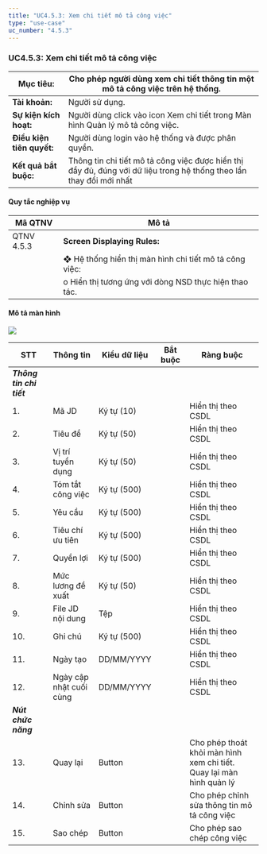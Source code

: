 ```yaml
---
title: "UC4.5.3: Xem chi tiết mô tả công việc"
type: "use-case"
uc_number: "4.5.3"
---
```


### UC4.5.3: Xem chi tiết mô tả công việc

| **Mục tiêu:** | Cho phép người dùng xem chi tiết thông tin một mô tả công việc trên hệ thống. |
| --- | --- |
| **Tài khoản:** | Người sử dụng. |
| **Sự kiện kích hoạt:** | Người dùng click vào icon Xem chi tiết trong Màn hình Quản lý mô tả công việc. |
| **Điều kiện tiên quyết:** | Người dùng login vào hệ thống và được phân quyền. |
| **Kết quả bắt buộc:** | Thông tin chi tiết mô tả công việc được hiển thị đầy đủ, đúng với dữ liệu trong hệ thống theo lần thay đổi mới nhất |

####  Quy tắc nghiệp vụ

| **Mã QTNV** | **Mô tả** |
| --- | --- |
| QTNV 4.5.3 | **Screen Displaying Rules:** |
|  | ❖ Hệ thống hiển thị màn hình chi tiết mô tả công việc: |
|  | o Hiển thị tương ứng với dòng NSD thực hiện thao tác. |

#### Mô tả màn hình

![](media/image49.png)

| **STT** | **Thông tin** | **Kiểu dữ liệu** | **Bắt buộc** | **Ràng buộc** |
| --- | --- | --- | --- | --- |
| ***Thông tin chi tiết*** |  |  |  |  |
| 1\. | Mã JD | Ký tự (10) |  | Hiển thị theo CSDL |
| 2\. | Tiêu đề | Ký tự (50) |  | Hiển thị theo CSDL |
| 3\. | Vị trí tuyển dụng | Ký tự (50) |  | Hiển thị theo CSDL |
| 4\. | Tóm tắt công việc | Ký tự (500) |  | Hiển thị theo CSDL |
| 5\. | Yêu cầu | Ký tự (500) |  | Hiển thị theo CSDL |
| 6\. | Tiêu chí ưu tiên | Ký tự (500) |  | Hiển thị theo CSDL |
| 7\. | Quyền lợi | Ký tự (500) |  | Hiển thị theo CSDL |
| 8\. | Mức lương đề xuất | Ký tự (50) |  | Hiển thị theo CSDL |
| 9\. | File JD nội dung | Tệp |  | Hiển thị theo CSDL |
| 10\. | Ghi chú | Ký tự (500) |  | Hiển thị theo CSDL |
| 11\. | Ngày tạo | DD/MM/YYYY |  | Hiển thị theo CSDL |
| 12\. | Ngày cập nhật cuối cùng | DD/MM/YYYY |  | Hiển thị theo CSDL |
| ***Nút chức năng*** |  |  |  |  |
| 13\. | Quay lại | Button |  | Cho phép thoát khỏi màn hình xem chi tiết. Quay lại màn hình quản lý |
| 14\. | Chỉnh sửa | Button |  | Cho phép chỉnh sửa thông tin mô tả công việc |
| 15\. | Sao chép | Button |  | Cho phép sao chép công việc |
